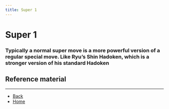 ```yaml
---
title: Super 1
---
```


# Super 1

### Typically a normal super move is a more powerful version of a regular special move. Like Ryu’s Shin Hadoken, which is a stronger version of his standard Hadoken

## Reference material

---

- [Back](../supers)
- [Home](../)
